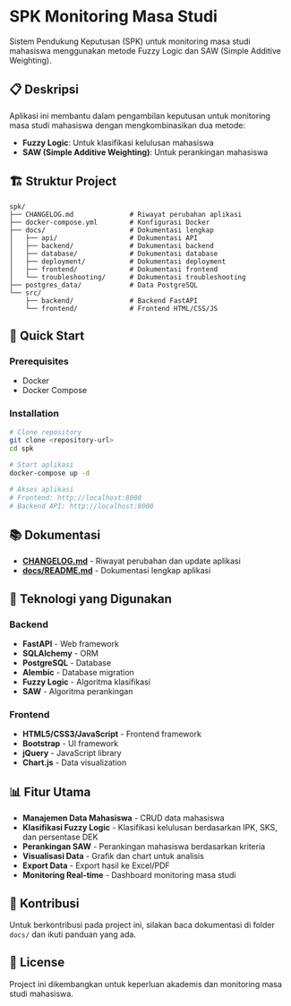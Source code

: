 # SPK Monitoring Masa Studi

Sistem Pendukung Keputusan (SPK) untuk monitoring masa studi mahasiswa menggunakan metode Fuzzy Logic dan SAW (Simple Additive Weighting).

## 📋 Deskripsi

Aplikasi ini membantu dalam pengambilan keputusan untuk monitoring masa studi mahasiswa dengan mengkombinasikan dua metode:
- **Fuzzy Logic**: Untuk klasifikasi kelulusan mahasiswa
- **SAW (Simple Additive Weighting)**: Untuk perankingan mahasiswa

## 🏗️ Struktur Project

```
spk/
├── CHANGELOG.md              # Riwayat perubahan aplikasi
├── docker-compose.yml        # Konfigurasi Docker
├── docs/                     # Dokumentasi lengkap
│   ├── api/                  # Dokumentasi API
│   ├── backend/              # Dokumentasi backend
│   ├── database/             # Dokumentasi database
│   ├── deployment/           # Dokumentasi deployment
│   ├── frontend/             # Dokumentasi frontend
│   └── troubleshooting/      # Dokumentasi troubleshooting
├── postgres_data/            # Data PostgreSQL
└── src/
    ├── backend/              # Backend FastAPI
    └── frontend/             # Frontend HTML/CSS/JS
```

## 🚀 Quick Start

### Prerequisites
- Docker
- Docker Compose

### Installation
```bash
# Clone repository
git clone <repository-url>
cd spk

# Start aplikasi
docker-compose up -d

# Akses aplikasi
# Frontend: http://localhost:8080
# Backend API: http://localhost:8000
```

## 📚 Dokumentasi

- **[CHANGELOG.md](CHANGELOG.md)** - Riwayat perubahan dan update aplikasi
- **[docs/README.md](docs/README.md)** - Dokumentasi lengkap aplikasi

## 🔧 Teknologi yang Digunakan

### Backend
- **FastAPI** - Web framework
- **SQLAlchemy** - ORM
- **PostgreSQL** - Database
- **Alembic** - Database migration
- **Fuzzy Logic** - Algoritma klasifikasi
- **SAW** - Algoritma perankingan

### Frontend
- **HTML5/CSS3/JavaScript** - Frontend framework
- **Bootstrap** - UI framework
- **jQuery** - JavaScript library
- **Chart.js** - Data visualization

## 📊 Fitur Utama

- **Manajemen Data Mahasiswa** - CRUD data mahasiswa
- **Klasifikasi Fuzzy Logic** - Klasifikasi kelulusan berdasarkan IPK, SKS, dan persentase DEK
- **Perankingan SAW** - Perankingan mahasiswa berdasarkan kriteria
- **Visualisasi Data** - Grafik dan chart untuk analisis
- **Export Data** - Export hasil ke Excel/PDF
- **Monitoring Real-time** - Dashboard monitoring masa studi

## 🤝 Kontribusi

Untuk berkontribusi pada project ini, silakan baca dokumentasi di folder `docs/` dan ikuti panduan yang ada.

## 📄 License

Project ini dikembangkan untuk keperluan akademis dan monitoring masa studi mahasiswa.